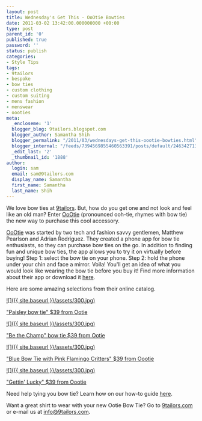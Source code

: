 ```yaml
---
layout: post
title: Wednesday's Get This - OoOtie Bowties
date: 2011-03-02 13:42:00.000000000 +00:00
type: post
parent_id: '0'
published: true
password: ''
status: publish
categories:
- Style Tips
tags:
- 9tailors
- bespoke
- bow ties
- custom clothing
- custom suiting
- mens fashion
- menswear
- oooties
meta:
  _encloseme: '1'
  blogger_blog: 9tailors.blogspot.com
  blogger_author: Samantha Shih
  blogger_permalink: "/2011/03/wednesdays-get-this-oootie-bowties.html"
  blogger_internal: "/feeds/7394569855460563391/posts/default/2463427134324640914"
  _edit_last: '2'
  _thumbnail_id: '1888'
author:
  login: sam
  email: sam@9tailors.com
  display_name: Samantha
  first_name: Samantha
  last_name: Shih
---
```

We love bow ties at [9tailors](http://9tailors.com/). But, how do you get one and not look and feel like an old man? Enter [OoOtie](http://www.oootie.com/) (pronounced ooh-tie, rhymes with bow tie) the new way to purchase this cool accessory.

[OoOtie](http://www.oootie.com/) was started by two tech and fashion savvy gentlemen, Matthew Pearlson and Adrian Rodriguez. They created a phone app for bow tie enthusiasts, so they can purchase bow ties on the go. In addition to finding fun and unique bow ties, the app allows you to try it on virtually before buying! Step 1: select the bow tie on your phone. Step 2: hold the phone under your chin and face a mirror. Voila! You'll get an idea of what you would look like wearing the bow tie before you buy it! Find more information about their app or download it [here](http://www.oootie.com/mobile-app).

Here are some amazing selections from their online catalog.

[![]({{ site.baseurl }}/assets/300.jpg)](http://cache1.bigcartel.com/product_images/25747008/300.jpg)

["Paisley bow tie" $39 from Ootie](http://www.oootie.com/product/paisley)

[![]({{ site.baseurl }}/assets/300.jpg)](http://cache1.bigcartel.com/product_images/32502340/300.jpg)

["Be the Champ" bow tie $39 from Ootie](http://www.oootie.com/product/be-the-champ)

[![]({{ site.baseurl }}/assets/300.jpg)](http://cache0.bigcartel.com/product_images/31065161/300.jpg)

["Blue Bow Tie with Pink Flamingo Critters" $39 from Oootie](http://www.oootie.com/product/knot-candy-blue-bow-tie-with-pink-flamingo-critters)

[![]({{ site.baseurl }}/assets/300.jpg)](http://cache1.bigcartel.com/product_images/32502262/300.jpg)

["Gettin' Lucky" $39 from Oootie](http://www.oootie.com/product/gettin-lucky)

Need help tying you bow tie? Learn how on our how-to guide [here](http://9tailors.blogspot.com/2011/02/how-to-tie-bow-tie.html).

Want a great shirt to wear with your new Ootie Bow Tie? Go to [9tailors.com](http://9tailors.com/) or e-mail us at [info@9tailors.com](mailto:info@9tailors.com).